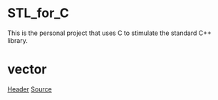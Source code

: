 # STL_for_C
This is the personal project that uses C to stimulate the standard C++ library.
# vector
[Header](vector.h)
[Source](vector.c)